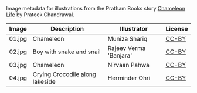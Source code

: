 Image metadata for illustrations from the Pratham Books story [Chameleon Life](https://storyweaver.org.in/stories/2482-chameleon-life) by Prateek Chandrawal.

Image | Description | Illustrator | License
----- | ----------- | ----------- | -------
01.jpg | Chameleon | Muniza Shariq | [CC-BY](https://creativecommons.org/licenses/by/4.0/)
02.jpg | Boy with snake and snail | Rajeev Verma 'Banjara' | [CC-BY](https://creativecommons.org/licenses/by/4.0/)
03.jpg | Chameleon | Nirvaan Pahwa | [CC-BY](https://creativecommons.org/licenses/by/4.0/)
04.jpg | Crying Crocodile along lakeside | Herminder Ohri | [CC-BY](https://creativecommons.org/licenses/by/4.0/)
